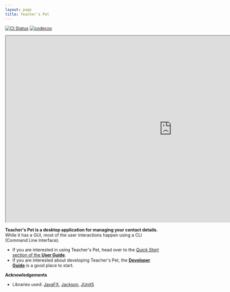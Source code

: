 ```yaml
---
layout: page
title: Teacher's Pet
---
```


[![CI Status](https://github.com/AY2223S1-CS2103T-T09-4/tp/workflows/Java%20CI/badge.svg)](https://github.com/AY2223S1-CS2103T-T09-4/tp/actions)
[![codecov](https://codecov.io/gh/AY2223S1-CS2103T-T09-4/tp/branch/master/graph/badge.svg?token=U5H55TYQ7M)](https://codecov.io/gh/AY2223S1-CS2103T-T09-4/tp)

<iframe width="1080" height="608"
src="https://www.youtube.com/watch?v=Z4yEM05bJnc">
</iframe>

**Teacher's Pet is a desktop application for managing your contact details.** While it has a GUI, most of the user interactions happen using a CLI (Command Line Interface).

* If you are interested in using Teacher's Pet, head over to the [_Quick Start_ section of the **User Guide**](UserGuide.html#quick-start).
* If you are interested about developing Teacher's Pet, the [**Developer Guide**](DeveloperGuide.html) is a good place to start.


**Acknowledgements**

* Libraries used: [JavaFX](https://openjfx.io/), [Jackson](https://github.com/FasterXML/jackson), [JUnit5](https://github.com/junit-team/junit5)


